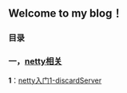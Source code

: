 ## Welcome to my blog！

### 目录
### 一，[netty相关]()
**1**：[netty入门1-discardServer](https://github.com/Crazypapa/Blog/blob/master/netty/netty入门1-discardServer.md)

